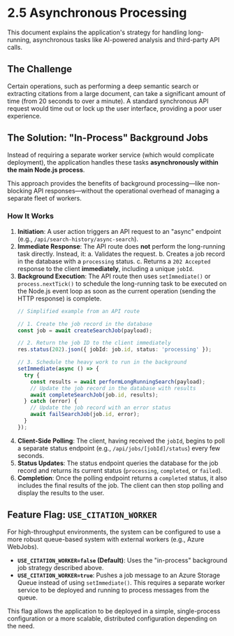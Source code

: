 # 2.5 Asynchronous Processing

This document explains the application's strategy for handling long-running, asynchronous tasks like AI-powered analysis and third-party API calls.

## The Challenge

Certain operations, such as performing a deep semantic search or extracting citations from a large document, can take a significant amount of time (from 20 seconds to over a minute). A standard synchronous API request would time out or lock up the user interface, providing a poor user experience.

## The Solution: "In-Process" Background Jobs

Instead of requiring a separate worker service (which would complicate deployment), the application handles these tasks **asynchronously within the main Node.js process**.

This approach provides the benefits of background processing—like non-blocking API responses—without the operational overhead of managing a separate fleet of workers.

### How It Works

1.  **Initiation**: A user action triggers an API request to an "async" endpoint (e.g., `/api/search-history/async-search`).
2.  **Immediate Response**: The API route does **not** perform the long-running task directly. Instead, it:
    a.  Validates the request.
    b.  Creates a job record in the database with a `processing` status.
    c.  Returns a `202 Accepted` response to the client **immediately**, including a unique `jobId`.
3.  **Background Execution**: The API route then uses `setImmediate()` or `process.nextTick()` to schedule the long-running task to be executed on the Node.js event loop as soon as the current operation (sending the HTTP response) is complete.
    ```typescript
    // Simplified example from an API route
    
    // 1. Create the job record in the database
    const job = await createSearchJob(payload);
    
    // 2. Return the job ID to the client immediately
    res.status(202).json({ jobId: job.id, status: 'processing' });
    
    // 3. Schedule the heavy work to run in the background
    setImmediate(async () => {
      try {
        const results = await performLongRunningSearch(payload);
        // Update the job record in the database with results
        await completeSearchJob(job.id, results);
      } catch (error) {
        // Update the job record with an error status
        await failSearchJob(job.id, error);
      }
    });
    ```
4.  **Client-Side Polling**: The client, having received the `jobId`, begins to poll a separate status endpoint (e.g., `/api/jobs/[jobId]/status`) every few seconds.
5.  **Status Updates**: The status endpoint queries the database for the job record and returns its current status (`processing`, `completed`, or `failed`).
6.  **Completion**: Once the polling endpoint returns a `completed` status, it also includes the final results of the job. The client can then stop polling and display the results to the user.

## Feature Flag: `USE_CITATION_WORKER`

For high-throughput environments, the system can be configured to use a more robust queue-based system with external workers (e.g., Azure WebJobs).

-   **`USE_CITATION_WORKER=false` (Default)**: Uses the "in-process" background job strategy described above.
-   **`USE_CITATION_WORKER=true`**: Pushes a job message to an Azure Storage Queue instead of using `setImmediate()`. This requires a separate worker service to be deployed and running to process messages from the queue.

This flag allows the application to be deployed in a simple, single-process configuration or a more scalable, distributed configuration depending on the need. 